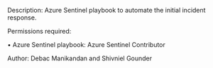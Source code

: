 Description: Azure Sentinel playbook to automate the initial incident response.

Permissions required:

• Azure Sentinel playbook: Azure Sentinel Contributor

Author: Debac Manikandan and Shivniel Gounder